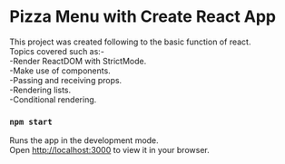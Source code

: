 # Pizza Menu with Create React App

This project was created following to the basic function of react.\
Topics covered such as:-\
-Render ReactDOM with StrictMode.\
-Make use of components.\
-Passing and receiving props.\
-Rendering lists.\
-Conditional rendering.

### `npm start`

Runs the app in the development mode.\
Open [http://localhost:3000](http://localhost:3000) to view it in your browser.
